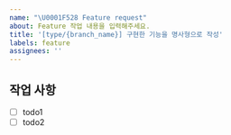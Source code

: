 ```yaml
---
name: "\U0001F528 Feature request"
about: Feature 작업 내용을 입력해주세요.
title: '[type/{branch_name}] 구현한 기능을 명사형으로 작성'
labels: feature
assignees: ''
---
```


## 작업 사항

- [ ] todo1
- [ ] todo2
